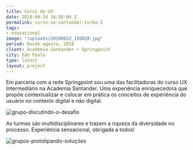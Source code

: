 ```yaml
---
title: Curso de UX
date: 2018-08-24 16:58:00 Z
permalink: curso-ux-santander-turma-1
tags:
- educacional
image: "/uploads/20180822_150828.jpg"
period: Desde agosto, 2018
client: Academia Santander + Springpoint
city: São Paulo
type: latest
layout: project
---
```


Em parceria com a rede Springpoint sou uma das facilitadoras do curso UX Intermediário na Academia Santander. Uma experiência enriquecedora que propõe contextualizar e colocar em prática os conceitos de experiência do usuário no contexto digital e não digital.

![grupo-discutindo-o-desafio](/uploads/20180821_124309.jpg)

As turmas são multidisciplinares e trazem a riqueza da diversidade no processo. Experiência sensacional, obrigada a todos! 

![grupos-prototipando-soluções](/uploads/20180822_121349.jpg)